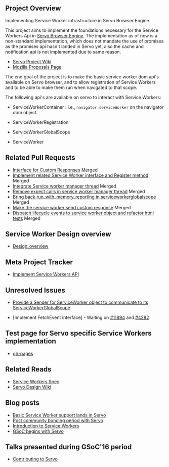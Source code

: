 ## Project Overview

Implementing Service Worker infrastructure in Servo Browser Engine.

This project aims to implement the foundations necessary for the Service Workers Api in [Servo Browser Engine](https://github.com/servo/servo). The implementation as of now is a non-standard implementation, which does not mandate the use of promises as the promises api hasn't landed in Servo yet, also the cache and notification api is not implemented due to same reason.

* [Servo Project Wiki](https://github.com/servo/servo/wiki/Summer-of-Code-2016:-ServiceWorker-infrastructure)
* [Mozilla Proposals Page](https://summerofcode.withgoogle.com/organizations/5256839985889280/#4504639135285248)

The end goal of the project is to make the basic service worker dom api's available on Servo browser, and to allow registration of Service Workers and to be able to make them run when navigated to that scope.

The following api's are available on servo to interact with Service Workers:

* ServiceWorkerContainer : i.e., `navigator.serviceWorker` on the navigator dom object.

* ServiceWorkerRegistration

* ServiceWorkerGlobalScope

* ServiceWorker

## Related Pull Requests

* [Interface for Custom Responses](https://github.com/servo/servo/pull/10961) Merged
* [Implement related Service Worker interface and Register method](https://github.com/servo/servo/pull/11114) Merged
* [Integrate Service worker manager thread](https://github.com/servo/servo/pull/11727) Merged
* [Remove expect calls in service worker manager thread](https://github.com/servo/servo/pull/12518) Merged
* [Bring back run_with_memory_reporting in serviceworkerglobalscope](https://github.com/servo/servo/pull/12557) Merged
* [Make the service worker send custom response](https://github.com/servo/servo/pull/12582) Merged
* [Dispatch lifecycle events to service worker object and refactor html tests](https://github.com/servo/servo/pull/12682) Merged

## Service Worker Design overview

* [Design_overview](design_overview/README.md)

## Meta Project Tracker

* [Implement Service Workers API](https://github.com/servo/servo/issues/11091)

## Unresolved Issues
* [Provide a Sender for ServiceWorker object to communicate to its ServiceWorkerGlobalScope](https://github.com/servo/servo/issues/12773)

* [Implement FetchEvent interface] - Waiting on [#11894](https://github.com/servo/servo/issues/11894) and [#4282](https://github.com/servo/servo/issues/4282)

## Test page for Servo specific Service Workers implementation

* [gh-pages](https://github.com/creativcoder/gsoc16/tree/gh-pages)

## Related Reads

* [Service Workers Spec](https://github.com/slightlyoff/ServiceWorker)
* [Servo Design Wiki](https://github.com/servo/servo/wiki/Design)

## Blog posts

* [Basic Service Worker support lands in Servo](http://creativcoder.xyz/post/service-worker-in-servo/)
* [Post community bonding period with Servo](http://creativcoder.xyz/post/post-community-bonding-gsoc-servo/)
* [Introduction to Service Workers](http://creativcoder.xyz/post/service-workers-on-web/)
* [GSoC begins with Servo](http://creativcoder.xyz/post/so-it-begins-gsoc16/)

## Talks presented during GSoC'16 period

* [Contributing to Servo](https://github.com/opensource101/contributing_to_servo)